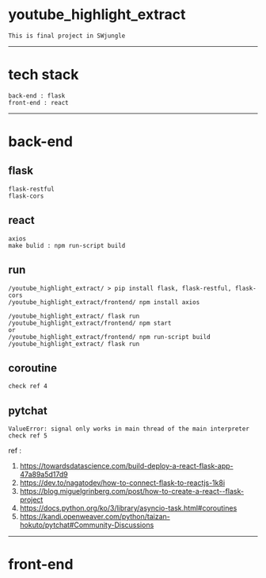 # youtube_highlight_extract
    This is final project in SWjungle

-----

# tech stack
    back-end : flask
    front-end : react 

-----

# back-end

## flask
    flask-restful
    flask-cors

## react
    axios
    make bulid : npm run-script build

## run
    /youtube_highlight_extract/ > pip install flask, flask-restful, flask-cors
    /youtube_highlight_extract/frontend/ npm install axios

    /youtube_highlight_extract/ flask run
    /youtube_highlight_extract/frontend/ npm start
    or
    /youtube_highlight_extract/frontend/ npm run-script build
    /youtube_highlight_extract/ flask run

## coroutine
    
    check ref 4

## pytchat
    ValueError: signal only works in main thread of the main interpreter
    check ref 5

ref : 
1. https://towardsdatascience.com/build-deploy-a-react-flask-app-47a89a5d17d9
2. https://dev.to/nagatodev/how-to-connect-flask-to-reactjs-1k8i
3. https://blog.miguelgrinberg.com/post/how-to-create-a-react--flask-project
4. https://docs.python.org/ko/3/library/asyncio-task.html#coroutines
5. https://kandi.openweaver.com/python/taizan-hokuto/pytchat#Community-Discussions

-----

# front-end